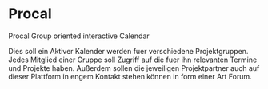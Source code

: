 # Procal

Procal
Group oriented interactive Calendar

Dies soll ein Aktiver Kalender werden fuer verschiedene Projektgruppen. 
Jedes Mitglied einer Gruppe soll Zugriff auf die fuer ihn relevanten Termine und Projekte haben. 
Außerdem sollen die jeweiligen Projektpartner auch auf dieser Plattform in engem Kontakt stehen können in form einer Art Forum.

